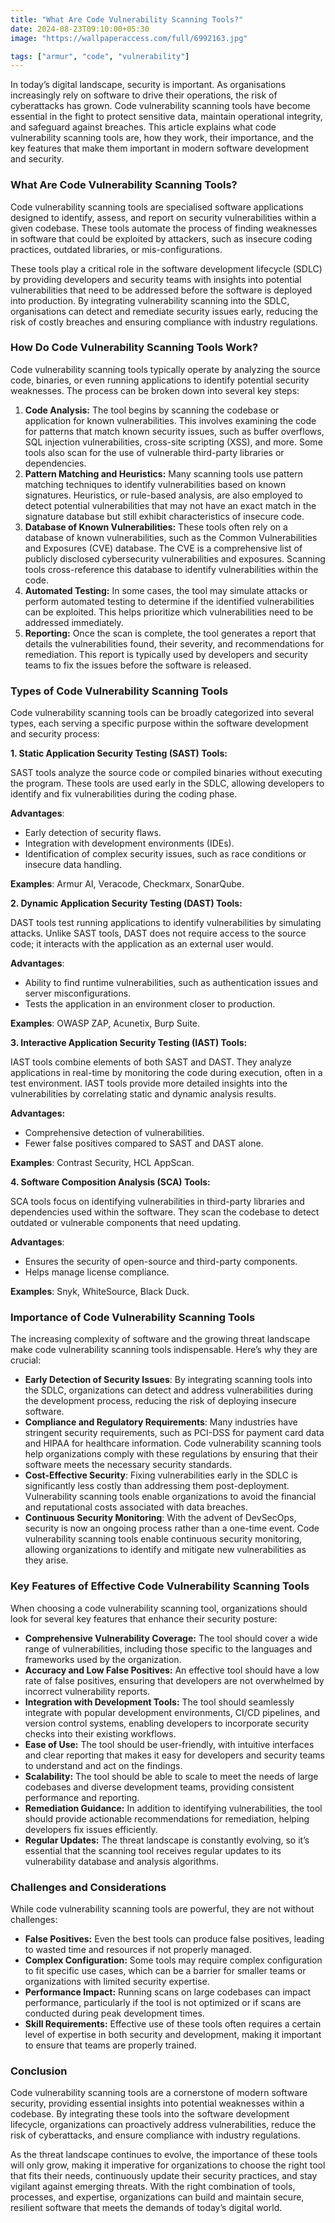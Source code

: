 ```yaml
---
title: "What Are Code Vulnerability Scanning Tools?"
date: 2024-08-23T09:10:00+05:30
image: "https://wallpaperaccess.com/full/6992163.jpg"

tags: ["armur", "code", "vulnerability"]
---
```


In today’s digital landscape, security is important. As organisations increasingly rely on software to drive their operations, the risk of cyberattacks has grown. Code vulnerability scanning tools have become essential in the fight to protect sensitive data, maintain operational integrity, and safeguard against breaches. This article explains what code vulnerability scanning tools are, how they work, their importance, and the key features that make them important in modern software development and security.

### What Are Code Vulnerability Scanning Tools?

Code vulnerability scanning tools are specialised software applications designed to identify, assess, and report on security vulnerabilities within a given codebase. These tools automate the process of finding weaknesses in software that could be exploited by attackers, such as insecure coding practices, outdated libraries, or mis-configurations.

These tools play a critical role in the software development lifecycle (SDLC) by providing developers and security teams with insights into potential vulnerabilities that need to be addressed before the software is deployed into production. By integrating vulnerability scanning into the SDLC, organisations can detect and remediate security issues early, reducing the risk of costly breaches and ensuring compliance with industry regulations.

### How Do Code Vulnerability Scanning Tools Work?

Code vulnerability scanning tools typically operate by analyzing the source code, binaries, or even running applications to identify potential security weaknesses. The process can be broken down into several key steps:

1. **Code Analysis:** The tool begins by scanning the codebase or application for known vulnerabilities. This involves examining the code for patterns that match known security issues, such as buffer overflows, SQL injection vulnerabilities, cross-site scripting (XSS), and more. Some tools also scan for the use of vulnerable third-party libraries or dependencies.
2. **Pattern Matching and Heuristics:** Many scanning tools use pattern matching techniques to identify vulnerabilities based on known signatures. Heuristics, or rule-based analysis, are also employed to detect potential vulnerabilities that may not have an exact match in the signature database but still exhibit characteristics of insecure code.
3. **Database of Known Vulnerabilities:** These tools often rely on a database of known vulnerabilities, such as the Common Vulnerabilities and Exposures (CVE) database. The CVE is a comprehensive list of publicly disclosed cybersecurity vulnerabilities and exposures. Scanning tools cross-reference this database to identify vulnerabilities within the code.
4. **Automated Testing:** In some cases, the tool may simulate attacks or perform automated testing to determine if the identified vulnerabilities can be exploited. This helps prioritize which vulnerabilities need to be addressed immediately.
5. **Reporting:** Once the scan is complete, the tool generates a report that details the vulnerabilities found, their severity, and recommendations for remediation. This report is typically used by developers and security teams to fix the issues before the software is released.

### Types of Code Vulnerability Scanning Tools

Code vulnerability scanning tools can be broadly categorized into several types, each serving a specific purpose within the software development and security process:

**1. Static Application Security Testing (SAST) Tools:**

SAST tools analyze the source code or compiled binaries without executing the program. These tools are used early in the SDLC, allowing developers to identify and fix vulnerabilities during the coding phase.

**Advantages**:

- Early detection of security flaws.
- Integration with development environments (IDEs).
- Identification of complex security issues, such as race conditions or insecure data handling.

**Examples**: Armur AI, Veracode, Checkmarx, SonarQube.

**2. Dynamic Application Security Testing (DAST) Tools:**

DAST tools test running applications to identify vulnerabilities by simulating attacks. Unlike SAST tools, DAST does not require access to the source code; it interacts with the application as an external user would.

**Advantages**:

- Ability to find runtime vulnerabilities, such as authentication issues and server misconfigurations.
- Tests the application in an environment closer to production.

**Examples**: OWASP ZAP, Acunetix, Burp Suite.

**3. Interactive Application Security Testing (IAST) Tools:**

IAST tools combine elements of both SAST and DAST. They analyze applications in real-time by monitoring the code during execution, often in a test environment. IAST tools provide more detailed insights into the vulnerabilities by correlating static and dynamic analysis results.

**Advantages:**

- Comprehensive detection of vulnerabilities.
- Fewer false positives compared to SAST and DAST alone.

**Examples**: Contrast Security, HCL AppScan.

**4. Software Composition Analysis (SCA) Tools:**

SCA tools focus on identifying vulnerabilities in third-party libraries and dependencies used within the software. They scan the codebase to detect outdated or vulnerable components that need updating.

**Advantages**:

- Ensures the security of open-source and third-party components.
- Helps manage license compliance.

**Examples**: Snyk, WhiteSource, Black Duck.

### Importance of Code Vulnerability Scanning Tools
The increasing complexity of software and the growing threat landscape make code vulnerability scanning tools indispensable. Here’s why they are crucial:

- **Early Detection of Security Issues**: By integrating scanning tools into the SDLC, organizations can detect and address vulnerabilities during the development process, reducing the risk of deploying insecure software.
- **Compliance and Regulatory Requirements**: Many industries have stringent security requirements, such as PCI-DSS for payment card data and HIPAA for healthcare information. Code vulnerability scanning tools help organizations comply with these regulations by ensuring that their software meets the necessary security standards.
- **Cost-Effective Security**: Fixing vulnerabilities early in the SDLC is significantly less costly than addressing them post-deployment. Vulnerability scanning tools enable organizations to avoid the financial and reputational costs associated with data breaches.
- **Continuous Security Monitoring**: With the advent of DevSecOps, security is now an ongoing process rather than a one-time event. Code vulnerability scanning tools enable continuous security monitoring, allowing organizations to identify and mitigate new vulnerabilities as they arise.

### Key Features of Effective Code Vulnerability Scanning Tools
When choosing a code vulnerability scanning tool, organizations should look for several key features that enhance their security posture:

- **Comprehensive Vulnerability Coverage:** The tool should cover a wide range of vulnerabilities, including those specific to the languages and frameworks used by the organization.
- **Accuracy and Low False Positives:** An effective tool should have a low rate of false positives, ensuring that developers are not overwhelmed by incorrect vulnerability reports.
- **Integration with Development Tools:** The tool should seamlessly integrate with popular development environments, CI/CD pipelines, and version control systems, enabling developers to incorporate security checks into their existing workflows.
- **Ease of Use:** The tool should be user-friendly, with intuitive interfaces and clear reporting that makes it easy for developers and security teams to understand and act on the findings.
- **Scalability:** The tool should be able to scale to meet the needs of large codebases and diverse development teams, providing consistent performance and reporting.
- **Remediation Guidance:** In addition to identifying vulnerabilities, the tool should provide actionable recommendations for remediation, helping developers fix issues efficiently.
- **Regular Updates:** The threat landscape is constantly evolving, so it’s essential that the scanning tool receives regular updates to its vulnerability database and analysis algorithms.

### Challenges and Considerations
While code vulnerability scanning tools are powerful, they are not without challenges:
- **False Positives:** Even the best tools can produce false positives, leading to wasted time and resources if not properly managed.
- **Complex Configuration:** Some tools may require complex configuration to fit specific use cases, which can be a barrier for smaller teams or organizations with limited security expertise.
- **Performance Impact:** Running scans on large codebases can impact performance, particularly if the tool is not optimized or if scans are conducted during peak development times.
- **Skill Requirements:** Effective use of these tools often requires a certain level of expertise in both security and development, making it important to ensure that teams are properly trained.

### Conclusion
Code vulnerability scanning tools are a cornerstone of modern software security, providing essential insights into potential weaknesses within a codebase. By integrating these tools into the software development lifecycle, organizations can proactively address vulnerabilities, reduce the risk of cyberattacks, and ensure compliance with industry regulations.

As the threat landscape continues to evolve, the importance of these tools will only grow, making it imperative for organizations to choose the right tool that fits their needs, continuously update their security practices, and stay vigilant against emerging threats. With the right combination of tools, processes, and expertise, organizations can build and maintain secure, resilient software that meets the demands of today’s digital world.
